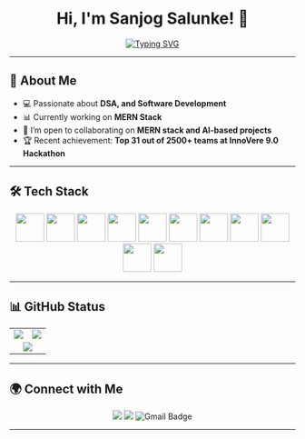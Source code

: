 <h1 align="center">Hi, I'm Sanjog Salunke! 👋</h1>

<p align="center">
  <a href="https://github.com/Sanjog2708">
    <img src="https://readme-typing-svg.herokuapp.com?font=Fira+Code&weight=600&size=28&pause=100&color=F7B93E&center=true&vCenter=true&width=450&lines=Engineering+Student;DSA;Active+Learner;MERN+Stack!" alt="Typing SVG" />
  </a>
</p>


--- 

## 🚀 **About Me**
- 💻 Passionate about **DSA, and Software Development**
- 📊 Currently working on **MERN Stack**
- 🌱 I’m open to collaborating on **MERN stack and AI-based projects**
- 🏆 Recent achievement: **Top 31 out of 2500+ teams at InnoVere 9.0 Hackathon**

---

## 🛠️ Tech Stack

<p align="center ">

  <img src="https://skillicons.dev/icons?i=c" width="50"/>
  <img src="https://skillicons.dev/icons?i=cpp" width="50"/>
  <img src="https://cdn.jsdelivr.net/gh/devicons/devicon/icons/javascript/javascript-original.svg" width="50" height="50"/>
  <img src="https://cdn.jsdelivr.net/gh/devicons/devicon/icons/mysql/mysql-original.svg" width="50" height="50"/>
 
  <img src="https://cdn.jsdelivr.net/gh/devicons/devicon/icons/nodejs/nodejs-original.svg" width="50" height="50"/>
  <img src="https://skillicons.dev/icons?i=express" width="50"/>

 <img src="https://skillicons.dev/icons?i=mongo" width="50"/>
  <img src="https://cdn.jsdelivr.net/gh/devicons/devicon/icons/react/react-original.svg" width="50" height="50"/>
  <img src="https://cdn.jsdelivr.net/gh/devicons/devicon/icons/git/git-original.svg" width="50" height="50"/>
  <img src="https://cdn.jsdelivr.net/gh/devicons/devicon/icons/postman/postman-original.svg" width="50" height="50"/>
  <img src="https://cdn.jsdelivr.net/gh/devicons/devicon/icons/linux/linux-original.svg" width="50" height="50"/>

</p>

---
## 📊 GitHub Status

<table>
  <tr>
    <td>
      <img src="https://github-readme-stats.vercel.app/api?username=Sanjog2708&theme=dark&hide_border=false&include_all_commits=false&count_private=false" />
    </td>
    <td>
      <img src="https://nirzak-streak-stats.vercel.app/?user=Sanjog2708&theme=dark&hide_border=false" />
    </td>
  </tr>
  <tr>
    <td colspan="2" align="center">
      <img src="https://github-readme-stats.vercel.app/api/top-langs/?username=Sanjog2708&theme=dark&hide_border=false&include_all_commits=false&count_private=false&layout=compact" />
    </td>
  </tr>
</table>


---



## 🌍 **Connect with Me**
<p align="center">
  <a href="https://www.linkedin.com/in/sanjog-salunke-4527822a2/"><img src="https://img.shields.io/badge/LinkedIn-0077B5?style=for-the-badge&logo=linkedin&logoColor=white"></a>
 <a href="https://github.com/Sanjog2708"><img src="https://img.shields.io/badge/GitHub-181717?style=for-the-badge&logo=github&logoColor=white"></a>
    <a href="mailto:sanjogsalunke2708@gmail.com" style="text-decoration: none;">
    <img src="https://img.shields.io/badge/Email-D14836?style=for-the-badge&logo=gmail&logoColor=white" alt="Gmail Badge"/>
  </a>
</p>

---


